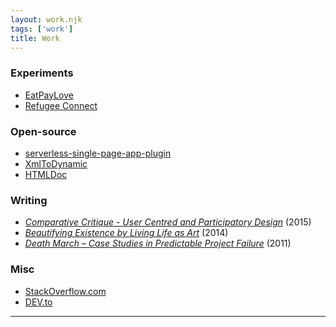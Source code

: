 ```yaml
---
layout: work.njk
tags: ['work']
title: Work
---
```


### Experiments

* [EatPayLove](https://www.producthunt.com/posts/eatpaylove)
* [Refugee Connect](http://refugee-connect.surge.sh/)

### Open-source

* [serverless-single-page-app-plugin](https://github.com/jonathanconway/serverless-single-page-app-plugin)
* [XmlToDynamic](https://github.com/jonathanconway/XmlToDynamic)
* [HTMLDoc](http://usehtmldoc.surge.sh/)

### Writing

* [*Comparative Critique - User Centred and Participatory Design*](https://www.academia.edu/18862597/Comparative_Critique_User_Centred_and_Participatory_Design) (2015)
* [*Beautifying Existence by Living Life as Art*](https://www.academia.edu/6462240/Beautifying_Existence_by_Living_Life_as_Art) (2014)
* [*Death March – Case Studies in Predictable Project Failure*](https://www.academia.edu/1999821/Death_March_Case_Studies_in_Predictable_Project_Failure) (2011)

### Misc

* [StackOverflow.com](https://stackoverflow.com/users/23341/jonathan)
* [DEV.to](https://dev.to/conw_y)

----
